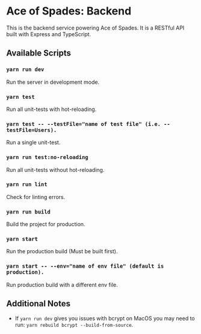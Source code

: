 # Ace of Spades: Backend
This is the backend service powering Ace of Spades. 
It is a RESTful API built with Express and TypeScript.


## Available Scripts

### `yarn run dev`

Run the server in development mode.

### `yarn test`

Run all unit-tests with hot-reloading.

### `yarn test -- --testFile="name of test file" (i.e. --testFile=Users).`

Run a single unit-test.

### `yarn run test:no-reloading`

Run all unit-tests without hot-reloading.

### `yarn run lint`

Check for linting errors.

### `yarn run build`

Build the project for production.

### `yarn start`

Run the production build (Must be built first).

### `yarn start -- --env="name of env file" (default is production).`

Run production build with a different env file.


## Additional Notes

- If `yarn run dev` gives you issues with bcrypt on MacOS you may need to run: `yarn rebuild bcrypt --build-from-source`. 

